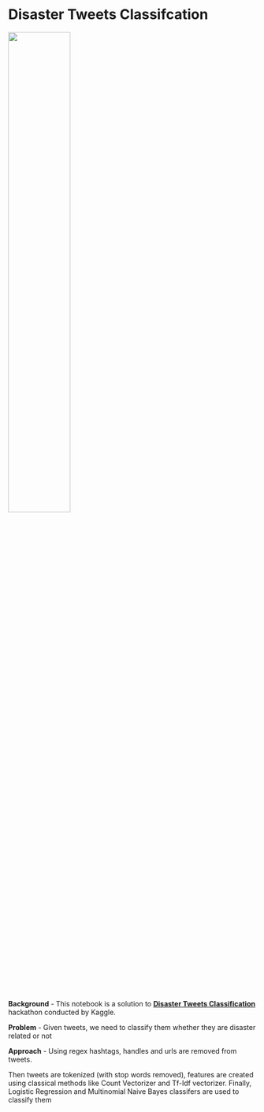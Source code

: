 # Disaster Tweets Classifcation

<img src=https://miro.medium.com/max/1476/0*z9jqZsQ7JSTZGSZz.jpg height ="50%"  width = "50%">

<b>Background</b>  - This notebook is a solution to [<b>Disaster Tweets Classification</b>](https://www.kaggle.com/c/nlp-getting-started) hackathon conducted by Kaggle.

<b>Problem</b> - Given tweets, we need to classify them whether they are disaster related or not

<b>Approach</b> -  Using regex hashtags, handles and urls are  removed  from tweets.

Then tweets are tokenized (with stop words removed), features are created using classical methods like Count Vectorizer and Tf-Idf vectorizer. Finally, Logistic Regression and Multinomial Naive Bayes classifers are used to classify them
